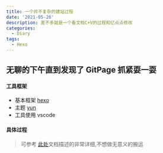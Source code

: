 ```yaml
---
title: 一个并不复杂的建站过程
date: '2021-05-26'
description: 差不多就是一个看文档C+V的过程和亿点点修改
categories:
  - Diary
tags:
  - Hexo
---
```


## 无聊的下午直到发现了 GitPage 抓紧耍一耍
#### 工具框架
  + 基本框架 [hexo](https://hexo.io/zh-cn/)
  + 主题 [yun](https://yun.yunyoujun.cn/guide/)
  + 工具使用 vscode
#### 具体过程
  > 可参考 [此处](https://www.yunyoujun.cn/share/how-to-build-your-site/)文档描述的非常详细,不想做无意义的搬运
